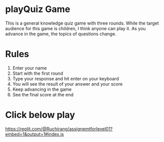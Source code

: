 # playQuiz Game
This is a general knowledge quiz game with three rounds. While the target audience for this game is children, I think anyone can play it. As you advance in the game, the topics of questions change. 

# Rules
1. Enter your name
2. Start with the first round
3. Type your response and hit enter on your keyboard
4. You will see the result of your answer and your score
5. Keep advancing in the game 
6. See the final score at the end

# Click below play
https://replit.com/@Ruchirang/assignemtforlevel01?embed=1&output=1#index.js
